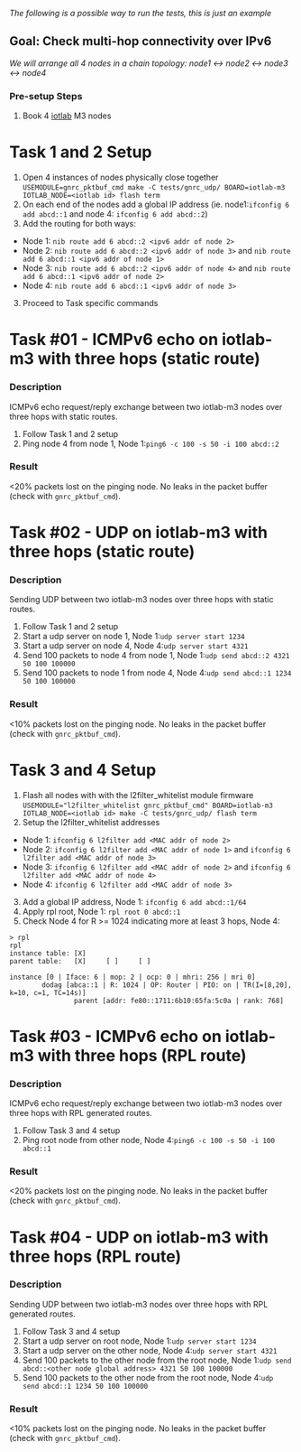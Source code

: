 _The following is a possible way to run the tests, this is just an example_
## Goal: Check multi-hop connectivity over IPv6
_We will arrange all 4 nodes in a chain topology:
node1 <-> node2 <-> node3 <-> node4_

### Pre-setup Steps
1. Book 4 [iotlab](https://www.iot-lab.info/testbed/dashboard) M3 nodes

# Task 1 and 2 Setup
1. Open 4 instances of nodes physically close together
`USEMODULE=gnrc_pktbuf_cmd make -C tests/gnrc_udp/ BOARD=iotlab-m3
IOTLAB_NODE=<iotlab id> flash term`
2. On each end of the nodes add a global IP address (ie. node1:`ifconfig 6 add
    abcd::1` and node 4: `ifconfig 6 add abcd::2`)
3. Add the routing for both ways:
- Node 1: `nib route add 6 abcd::2 <ipv6 addr of node 2>`
- Node 2: `nib route add 6 abcd::2 <ipv6 addr of node 3>` and `nib route add 6
abcd::1 <ipv6 addr of node 1>`
- Node 3: `nib route add 6 abcd::2 <ipv6 addr of node 4>` and `nib route add 6
abcd::1 <ipv6 addr of node 2>`
- Node 4: `nib route add 6 abcd::1 <ipv6 addr of node 3>`
3. Proceed to Task specific commands


Task #01 - ICMPv6 echo on iotlab-m3 with three hops (static route)
==================================================================
### Description

ICMPv6 echo request/reply exchange between two iotlab-m3 nodes over three hops
with static routes.

1. Follow Task 1 and 2 setup
2. Ping node 4 from node 1, Node 1:`ping6 -c 100 -s 50 -i 100 abcd::2`

### Result

<20% packets lost on the pinging node.
No leaks in the packet buffer (check with `gnrc_pktbuf_cmd`).

Task #02 - UDP on iotlab-m3 with three hops (static route)
==========================================================
### Description

Sending UDP between two iotlab-m3 nodes over three hops with static routes.

1. Follow Task 1 and 2 setup
2. Start a udp server on node 1, Node 1:`udp server start 1234`
3. Start a udp server on node 4, Node 4:`udp server start 4321`
4. Send 100 packets to node 4 from node 1, Node 1:`udp send abcd::2 4321 50 100 100000`
5. Send 100 packets to node 1 from node 4, Node 4:`udp send abcd::1 1234 50 100 100000`

### Result

<10% packets lost on the pinging node.
No leaks in the packet buffer (check with `gnrc_pktbuf_cmd`).


# Task 3 and 4 Setup
1. Flash all nodes with with the l2filter_whitelist module firmware
`USEMODULE="l2filter_whitelist gnrc_pktbuf_cmd" BOARD=iotlab-m3 IOTLAB_NODE=<iotlab id> make -C tests/gnrc_udp/ flash term`
2. Setup the l2filter_whitelist addresses
- Node 1: `ifconfig 6 l2filter add <MAC addr of node 2>`
- Node 2: `ifconfig 6 l2filter add <MAC addr of node 1>` and `ifconfig 6 l2filter add <MAC addr of node 3>`
- Node 3: `ifconfig 6 l2filter add <MAC addr of node 2>` and `ifconfig 6 l2filter add <MAC addr of node 4>`
- Node 4: `ifconfig 6 l2filter add <MAC addr of node 3>`
3. Add a global IP address, Node 1: `ifconfig 6 add abcd::1/64`
4. Apply rpl root, Node 1: `rpl root 0 abcd::1`
5. Check Node 4 for R >= 1024 indicating more at least 3 hops,  Node 4:

```
> rpl
rpl
instance table: [X]
parent table:   [X]     [ ]     [ ]

instance [0 | Iface: 6 | mop: 2 | ocp: 0 | mhri: 256 | mri 0]
        dodag [abca::1 | R: 1024 | OP: Router | PIO: on | TR(I=[8,20], k=10, c=1, TC=14s)]
                parent [addr: fe80::1711:6b10:65fa:5c0a | rank: 768]
```

Task #03 - ICMPv6 echo on iotlab-m3 with three hops (RPL route)
===============================================================
### Description

ICMPv6 echo request/reply exchange between two iotlab-m3 nodes over three hops
with RPL generated routes.

1. Follow Task 3 and 4 setup
2. Ping root node from other node, Node 4:`ping6 -c 100 -s 50 -i 100 abcd::1`

### Result

<20% packets lost on the pinging node.
No leaks in the packet buffer (check with `gnrc_pktbuf_cmd`).

Task #04 - UDP on iotlab-m3 with three hops (RPL route)
=======================================================
### Description

Sending UDP between two iotlab-m3 nodes over three hops with RPL generated routes.

1. Follow Task 3 and 4 setup
2. Start a udp server on root node, Node 1:`udp server start 1234`
3. Start a udp server on the other node, Node 4:`udp server start 4321`
4. Send 100 packets to the other node from the root node, Node 1:`udp send abcd::<other node global address> 4321 50 100 100000`
5. Send 100 packets to the other node from the root node, Node 4:`udp send abcd::1 1234 50 100 100000`

### Result

<10% packets lost on the pinging node.
No leaks in the packet buffer (check with `gnrc_pktbuf_cmd`).

